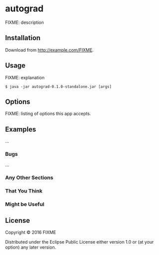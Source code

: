 # autograd

FIXME: description

## Installation

Download from http://example.com/FIXME.

## Usage

FIXME: explanation

    $ java -jar autograd-0.1.0-standalone.jar [args]

## Options

FIXME: listing of options this app accepts.

## Examples

...

### Bugs

...

### Any Other Sections
### That You Think
### Might be Useful

## License

Copyright © 2016 FIXME

Distributed under the Eclipse Public License either version 1.0 or (at
your option) any later version.

